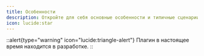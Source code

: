 ```yaml
---
title: Особенности
description: Откройте для себя основные особенности и типичные сценарии использования плагина, включая реальные примеры, где он проявляет себя наилучшим образом.
icon: lucide:star
---
```


::alert{type="warning" icon="lucide:triangle-alert"}
Плагин в настоящее время находится в разработке.
::